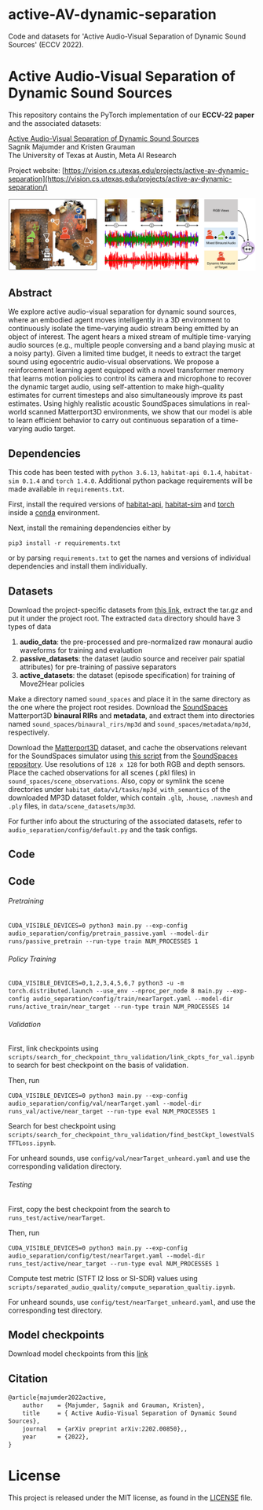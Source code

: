 # active-AV-dynamic-separation
Code and datasets for 'Active Audio-Visual Separation of Dynamic Sound Sources' (ECCV 2022).

# Active Audio-Visual Separation of Dynamic Sound Sources
This repository contains the PyTorch implementation of our **ECCV-22 paper** and the associated datasets: 

[Active Audio-Visual Separation of Dynamic Sound Sources](https://vision.cs.utexas.edu/projects/active-av-dynamic-separation)<br />
Sagnik Majumder and Kristen Grauman<br />
The University of Texas at Austin, Meta AI Research

Project website: [https://vision.cs.utexas.edu/projects/active-av-dynamic-separation](https://vision.cs.utexas.edu/projects/active-av-dynamic-separation/)

<p align="center">
  <img src="gfx/concept.png">
</p>

## Abstract
We explore active audio-visual separation for dynamic sound sources, where an embodied agent moves intelligently in a 3D environment to continuously isolate the time-varying audio stream being emitted by an object of interest. The agent hears a mixed stream of multiple time-varying audio sources (e.g., multiple people conversing and a band playing music at a noisy party). Given a limited time budget, it needs to extract the target sound using egocentric audio-visual observations. We propose a reinforcement learning agent equipped with a novel transformer memory that learns motion policies to control its camera and microphone to recover the dynamic target audio, using self-attention to make high-quality estimates for current timesteps and also simultaneously improve its past estimates. Using highly realistic acoustic SoundSpaces simulations in real-world scanned Matterport3D environments, we show that our model is able to learn efficient behavior to carry out continuous separation of a time-varying audio target.

## Dependencies
This code has been tested with ```python 3.6.13```, ```habitat-api 0.1.4```, ```habitat-sim 0.1.4``` and ```torch 1.4.0```. Additional python package requirements will be made available in ```requirements.txt```.   
  
First, install the required versions of [habitat-api](https://github.com/facebookresearch/habitat-lab), [habitat-sim](https://github.com/facebookresearch/habitat-sim) and [torch](https://pytorch.org/) inside a [conda](https://www.anaconda.com/) environment. 

Next, install the remaining dependencies either by 
```
pip3 install -r requirements.txt
``` 
or by parsing ```requirements.txt``` to get the names and versions of individual dependencies and install them individually.

## Datasets
Download the project-specific datasets from [this link](https://tinyurl.com/bdd7u83r), extract the tar.gz and put it under the project root. The extracted ```data``` directory should have 3 types of data
1. **audio_data**: the pre-processed and pre-normalized raw monaural audio waveforms for training and evaluation    
2. **passive_datasets**: the dataset (audio source and receiver pair spatial attributes) for pre-training of passive separators    
3. **active_datasets**: the dataset (episode specification) for training of Move2Hear policies   
 
Make a directory named ```sound_spaces``` and place it in the same directory as the one where the project root resides. Download the [SoundSpaces](https://github.com/facebookresearch/sound-spaces/blob/main/soundspaces/README.md) Matterport3D **binaural RIRs** and **metadata**, and extract them into directories named ```sound_spaces/binaural_rirs/mp3d``` and ```sound_spaces/metadata/mp3d```, respectively.    
     
Download the [Matterport3D](https://niessner.github.io/Matterport/) dataset, and cache the observations relevant for the SoundSpaces simulator using [this script](https://github.com/facebookresearch/sound-spaces/blob/main/scripts/cache_observations.py) from the [SoundSpaces repository](https://github.com/facebookresearch/sound-spaces). Use resolutions of ```128 x 128``` for both RGB and depth sensors. Place the cached observations for all scenes (.pkl files) in ```sound_spaces/scene_observations```. Also, copy or symlink the scene directories under ```habitat_data/v1/tasks/mp3d_with_semantics``` of the downloaded MP3D dataset folder, which contain ```.glb```, ```.house```, ```.navmesh``` and ```.ply``` files, in ```data/scene_datasets/mp3d```.
     
For further info about the structuring of the associated datasets, refer to ```audio_separation/config/default.py``` and the task configs.

## Code

## Code
###### Pretraining    
```
CUDA_VISIBLE_DEVICES=0 python3 main.py --exp-config audio_separation/config/pretrain_passive.yaml --model-dir runs/passive_pretrain --run-type train NUM_PROCESSES 1
```
###### Policy Training
```
CUDA_VISIBLE_DEVICES=0,1,2,3,4,5,6,7 python3 -u -m torch.distributed.launch --use_env --nproc_per_node 8 main.py --exp-config audio_separation/config/train/nearTarget.yaml --model-dir runs/active_train/near_target --run-type train NUM_PROCESSES 14
``` 
###### Validation    
First, link checkpoints using ```scripts/search_for_checkpoint_thru_validation/link_ckpts_for_val.ipynb``` to search for best checkpoint on the basis of validation.   
    
Then, run   
```
CUDA_VISIBLE_DEVICES=0 python3 main.py --exp-config audio_separation/config/val/nearTarget.yaml --model-dir runs_val/active/near_target --run-type eval NUM_PROCESSES 1
```   

Search for best checkpoint using ```scripts/search_for_checkpoint_thru_validation/find_bestCkpt_lowestValSTFTLoss.ipynb```.   
     
For unheard sounds, use ```config/val/nearTarget_unheard.yaml``` and use the corresponding validation directory.   

###### Testing        
First, copy the best checkpoint from the search to ```runs_test/active/nearTarget```.  
   
Then, run   
```
CUDA_VISIBLE_DEVICES=0 python3 main.py --exp-config audio_separation/config/test/nearTarget.yaml --model-dir runs_test/active/near_target --run-type eval NUM_PROCESSES 1
```   
    
Compute test metric (STFT l2 loss or SI-SDR) values using ```scripts/separated_audio_quality/compute_separation_qualtiy.ipynb```.      
      
For unheard sounds, use ```config/test/nearTarget_unheard.yaml```, and use the corresponding test directory.

## Model checkpoints
Download model checkpoints from this [link](https://utexas.box.com/shared/static/7jaww6xew54zv1llmfskhsiyuh3lddqx.zip)


## Citation
```
@article{majumder2022active,
    author    = {Majumder, Sagnik and Grauman, Kristen},
    title     = { Active Audio-Visual Separation of Dynamic Sound Sources},
    journal   = {arXiv preprint arXiv:2202.00850},,
    year      = {2022},
}
```

# License
This project is released under the MIT license, as found in the [LICENSE](https://github.com/SAGNIKMJR/active-av-dynamic-separation/blob/main/LICENSE) file.
